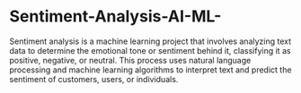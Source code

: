 # Sentiment-Analysis-AI-ML-
Sentiment analysis is a machine learning project that involves analyzing text data to determine the emotional tone or sentiment behind it, classifying it as positive, negative, or neutral. This process uses natural language processing and machine learning algorithms to interpret text and predict the sentiment of customers, users, or individuals.
